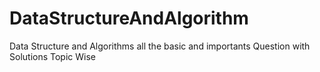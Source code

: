 # DataStructureAndAlgorithm
Data Structure and Algorithms all the basic and importants Question with Solutions Topic Wise
